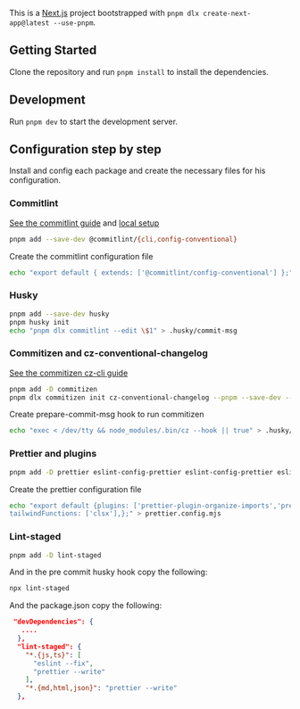 This is a [Next.js](https://nextjs.org) project bootstrapped with `pnpm dlx create-next-app@latest --use-pnpm`.

## Getting Started

Clone the repository and run `pnpm install` to install the dependencies.

## Development

Run `pnpm dev` to start the development server.

## Configuration step by step

Install and config each package and create the necessary files for his configuration.

### Commitlint

[See the commitlint guide](https://commitlint.js.org/guides/getting-started.html) and [local setup](https://commitlint.js.org/guides/local-setup.html)

```bash
pnpm add --save-dev @commitlint/{cli,config-conventional}
```

Create the commitlint configuration file

```bash
echo "export default { extends: ['@commitlint/config-conventional'] };" > commitlint.config.ts
```

### Husky

```bash
pnpm add --save-dev husky
pnpm husky init
echo "pnpm dlx commitlint --edit \$1" > .husky/commit-msg
```

### Commitizen and cz-conventional-changelog

[See the commitizen cz-cli guide](https://github.com/commitizen/cz-cli)

```bash
pnpm add -D commitizen
pnpm dlx commitizen init cz-conventional-changelog --pnpm --save-dev --save-exact
```

Create prepare-commit-msg hook to run commitizen

```bash
echo "exec < /dev/tty && node_modules/.bin/cz --hook || true" > .husky/prepare-commit-msg
```

### Prettier and plugins

```bash
pnpm add -D prettier eslint-config-prettier eslint-config-prettier eslint-plugin-prettier
```

Create the prettier configuration file

```bash
echo "export default {plugins: ['prettier-plugin-organize-imports','prettier-plugin-tailwindcss'],
tailwindFunctions: ['clsx'],};" > prettier.config.mjs
```

### Lint-staged

```bash
pnpm add -D lint-staged
```

And in the pre commit husky hook copy the following:

```bash
npx lint-staged
```

And the package.json copy the following:

```json
 "devDependencies": {
   ....
  },
  "lint-staged": {
    "*.{js,ts}": [
      "eslint --fix",
      "prettier --write"
    ],
    "*.{md,html,json}": "prettier --write"
  },
```
